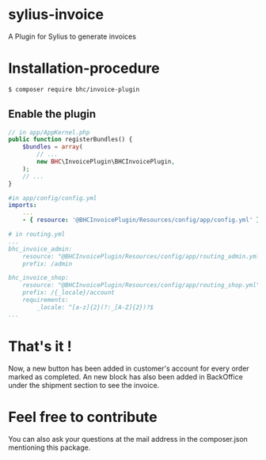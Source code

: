 # sylius-invoice
A Plugin for Sylius to generate invoices

# Installation-procedure
```bash
$ composer require bhc/invoice-plugin
```

## Enable the plugin

```php
// in app/AppKernel.php
public function registerBundles() {
	$bundles = array(
		// ...
		new BHC\InvoicePlugin\BHCInvoicePlugin,
	);
	// ...
}
```

```yml
#in app/config/config.yml
imports:
    ...
    - { resource: '@BHCInvoicePlugin/Resources/config/app/config.yml' }
```

```yml
# in routing.yml
...
bhc_invoice_admin:
    resource: "@BHCInvoicePlugin/Resources/config/app/routing_admin.yml"
    prefix: /admin

bhc_invoice_shop:
    resource: "@BHCInvoicePlugin/Resources/config/app/routing_shop.yml"
    prefix: /{_locale}/account
    requirements:
        _locale: ^[a-z]{2}(?:_[A-Z]{2})?$
...
```

# That's it !
Now, a new button has been added in customer's account for every order marked as completed.
An new block has also been added in BackOffice under the shipment section to see the invoice.

# Feel free to contribute
You can also ask your questions at the mail address in the composer.json mentioning this package.
